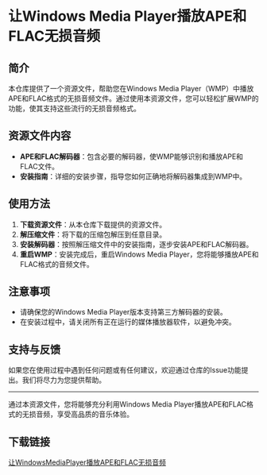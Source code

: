 # 让Windows Media Player播放APE和FLAC无损音频

## 简介

本仓库提供了一个资源文件，帮助您在Windows Media Player（WMP）中播放APE和FLAC格式的无损音频文件。通过使用本资源文件，您可以轻松扩展WMP的功能，使其支持这些流行的无损音频格式。

## 资源文件内容

- **APE和FLAC解码器**：包含必要的解码器，使WMP能够识别和播放APE和FLAC文件。
- **安装指南**：详细的安装步骤，指导您如何正确地将解码器集成到WMP中。

## 使用方法

1. **下载资源文件**：从本仓库下载提供的资源文件。
2. **解压缩文件**：将下载的压缩包解压到任意目录。
3. **安装解码器**：按照解压缩文件中的安装指南，逐步安装APE和FLAC解码器。
4. **重启WMP**：安装完成后，重启Windows Media Player，您将能够播放APE和FLAC格式的音频文件。

## 注意事项

- 请确保您的Windows Media Player版本支持第三方解码器的安装。
- 在安装过程中，请关闭所有正在运行的媒体播放器软件，以避免冲突。

## 支持与反馈

如果您在使用过程中遇到任何问题或有任何建议，欢迎通过仓库的Issue功能提出。我们将尽力为您提供帮助。

---

通过本资源文件，您将能够充分利用Windows Media Player播放APE和FLAC格式的无损音频，享受高品质的音乐体验。

## 下载链接

[让WindowsMediaPlayer播放APE和FLAC无损音频](https://pan.quark.cn/s/91a3520b2974)